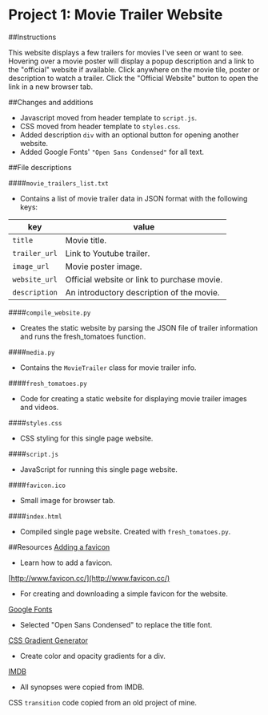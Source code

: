 # Project 1: Movie Trailer Website

##Instructions

This website displays a few trailers for movies I've seen or want to see. Hovering over
a movie poster will display a popup description and a link to the "official" website
if available. Click anywhere on the movie tile, poster or description to watch a trailer.
Click the "Official Website" button to open the link in a new browser tab.


##Changes and additions

- Javascript moved from header template to `script.js`.
- CSS moved from header template to `styles.css`.
- Added description `div` with an optional button for opening another website.
- Added Google Fonts' `"Open Sans Condensed"` for all text.


##File descriptions

####`movie_trailers_list.txt`
- Contains a list of movie trailer data in JSON format with the following keys:

key | value
---|---
`title` | Movie title.
`trailer_url` | Link to Youtube trailer.
`image_url` | Movie poster image.
`website_url` | Official website or link to purchase movie.
`description` | An introductory description of the movie.

####`compile_website.py`
- Creates the static website by parsing the JSON file of trailer information and runs the fresh_tomatoes function.

####`media.py`
- Contains the `MovieTrailer` class for movie trailer info.

####`fresh_tomatoes.py`
- Code for creating a static website for displaying movie trailer images and videos.

####`styles.css`
- CSS styling for this single page website.

####`script.js`
- JavaScript for running this single page website.

####`favicon.ico`
- Small image for browser tab.

####`index.html`
- Compiled single page website. Created with `fresh_tomatoes.py`.


##Resources
[Adding a favicon](http://stackoverflow.com/questions/4888377/how-to-add-a-browser-tab-icon-for-a-website)
- Learn how to add a favicon.

[http://www.favicon.cc/](http://www.favicon.cc/)
- For creating and downloading a simple favicon for the website.

[Google Fonts](https://www.google.com/fonts)
- Selected "Open Sans Condensed" to replace the title font.

[CSS Gradient Generator](http://www.colorzilla.com/gradient-editor/)
- Create color and opacity gradients for a div.

[IMDB](http://www.imdb.com/)
- All synopses were copied from IMDB.

CSS `transition` code copied from an old project of mine.